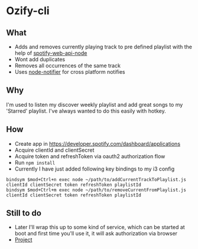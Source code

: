 # Ozify-cli

## What
- Adds and removes currently playing track to pre defined playlist with the help of [spotify-web-api-node](https://github.com/thelinmichael/spotify-web-api-node)
- Wont add duplicates
- Removes all occurrences of the same track
- Uses [node-notifier](https://github.com/mikaelbr/node-notifier) for cross platform notifies
## Why
I'm used to listen my discover weekly playlist and add great songs to my 'Starred' playlist. I've always wanted to do this easily with hotkey.
## How
- Create app in https://developer.spotify.com/dashboard/applications
- Acquire clientId and clientSecret
- Acquire token and refreshToken via oauth2 authorization flow
- Run `npm install`
- Currently I have just added following key bindings to my i3 config
```
bindsym $mod+Ctrl+n exec node ~/path/to/addCurrentTrackToPlaylist.js clientId clientSecret token refreshToken playlistId
bindsym $mod+Ctrl+m exec node ~/path/to/removeCurrentFromPlaylist.js clientId clientSecret token refreshToken playlistId
```
## Still to do
- Later I'll wrap this up to some kind of service, which can be started at boot and first time you'll use it, it will ask authorization via browser
- [Project](https://github.com/OzQu/ozify-cli/projects/1)

